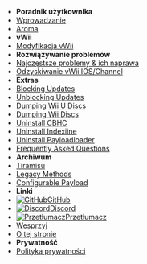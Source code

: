 - **Poradnik użytkownika**
- [Wprowadzanie](introduction)
- [Aroma](aroma/getting-started)
- **vWii**
- [Modyfikacja vWii](vwii/sd-preparation)
- **Rozwiązywanie problemów**
- [Najczęstsze problemy & ich naprawa](common-issues-fixes)
- [Odzyskiwanie vWii IOS/Channel](recover-vwii-ioses-channels)
- **Extras**
- [Blocking Updates](block-updates)
- [Unblocking Updates](unblock-updates)
- [Dumping Wii U Discs](dump-games)
- [Dumping Wii Discs](dump-wii-games)
- [Uninstall CBHC](uninstall-cbhc)
- [Uninstall Indexiine](uninstall-indexiine)
- [Uninstall Payloadloader](uninstall-payloadloader)
- [Frequently Asked Questions](faq)
- **Archiwum**
- [Tiramisu](archive/tiramisu/sd-preparation)
- [Legacy Methods](archive/cfw-choice)
- [Configurable Payload](configurable-payload)
- **Linki**
- [![GitHub](https://icongr.am/simple/github.svg?color=808080&size=16)GitHub](https://github.com/hacks-guide/Guide-WiiU)
- [![Discord](https://icongr.am/simple/discord.svg?colored&size=16)Discord](https://discord.gg/C29hYvh)
- [![Przetłumacz](https://icongr.am/material/translate.svg?color=808080&size=16)Przetłumacz](https://hacks-guide.crowdin.com/u/projects/10)
- [Wesprzyj](donations)
- [O tej stronie](about)
- **Prywatność**
- [Polityka prywatności](privacy-policy)
